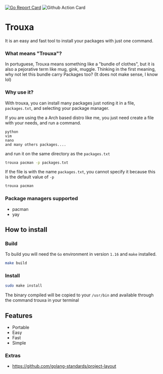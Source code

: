 [![Go Report Card](https://goreportcard.com/badge/github.com/Baianoware/trouxa)](https://goreportcard.com/report/github.com/Baianoware/trouxa)
![Github Action Card](https://github.com/Baianoware/trouxa/actions/workflows/go.yml/badge.svg)
# Trouxa

It is an easy and fast tool to install your packages with just one command.

### What means "Trouxa"?

In portuguese, Trouxa means something like a "bundle of clothes", but it is also a pejorative term like mug, gink, muggle. 
Thinking in the first meaning, why not let this bundle carry Packages too? (It does not make sense, I know lol)

### Why use it?
With trouxa, you can install many packages just noting it in a file, `packages.txt`, and selecting your package manager.

If you are using the a Arch based distro like me, you just need create a file with your needs, and run a command.

```text
python
vim
nano
and many others packages....
```
and run it on the same directory as the `packages.txt`
```sh
trouxa pacman -p packages.txt
```
If the file is with the name `packages.txt`, you cannot specify it because this is the default value of `-p`
```sh
trouxa pacman
```


### Package managers supported
- pacman
- yay

## How to install

### Build
To build you will need the `Go` environment in version `1.16` and `make` installed.
```sh
make build
```

### Install
```sh
sudo make install 
```
The binary compiled will be copied to your `/usr/bin` and available through the command trouxa in your terminal

## Features 

- Portable
- Easy
- Fast
- Simple

### Extras

- https://github.com/golang-standards/project-layout
